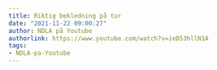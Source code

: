```yaml
---
title: Riktig bekledning på tur
date: "2021-11-22 09:00:27"
author: NDLA på Youtube
authorlink: https://www.youtube.com/watch?v=ieD53hllN1A
tags:
- NDLA-pa-Youtube
---
```

